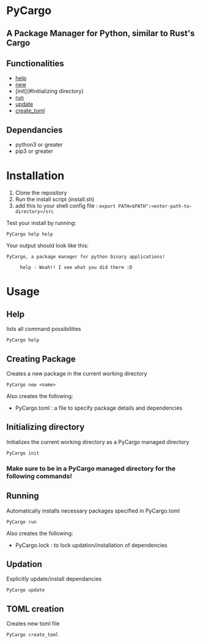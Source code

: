 # PyCargo
## A Package Manager for Python, similar to Rust's Cargo

## Functionalities

  - [help](#Help)
  - [new](#Creating-Package)
  - [init](#Initializing directory)
  - [run](#Running)
  - [update](#Updation)
  - [create_toml](#TOML-creation)

## Dependancies

  - python3 or greater
  - pip3 or greater

# Installation

1. Clone the repository
2. Run the install script (install.sh)
3. add this to your shell config file : ```export PATH=$PATH":<enter-path-to-directory>/src```

Test your install by running:
```shell
PyCargo help help
```

Your output should look like this:
```shell
PyCargo, a package manager for python binary applications!

	 help - Woah!! I see what you did there :D
```

# Usage

## Help

lists all command possibilities

```shell
PyCargo help
```

## Creating Package

Creates a new package in the current working directory

```shell
PyCargo new <name>
```

Also creates the following:

  - PyCargo.toml : a file to specify package details and dependencies  

## Initializing directory

Initializes the current working directory as a PyCargo managed directory

```shell
PyCargo init
```

### Make sure to be in a PyCargo managed directory for the following commands!
## Running

Automatically installs necessary packages specified in PyCargo.toml

```shell
PyCargo run
```

Also creates the following:

  - PyCargo.lock : to lock updation/installation of dependencies

## Updation

Explicitly update/install dependancies

```shell
PyCargo update
```

## TOML creation

Creates new toml file

```shell
PyCargo create_toml
```
